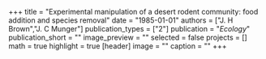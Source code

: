 +++
title = "Experimental manipulation of a desert rodent community: food addition and species removal"
date = "1985-01-01"
authors = ["J. H Brown","J. C Munger"]
publication_types = ["2"]
publication = "_Ecology_"
publication_short = ""
image_preview = ""
selected = false
projects = []
math = true
highlight = true
[header]
image = ""
caption = ""
+++

